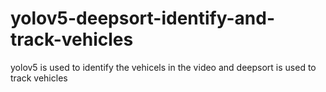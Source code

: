 # yolov5-deepsort-identify-and-track-vehicles
yolov5 is used to identify the vehicels in the video and deepsort is used to track vehicles
